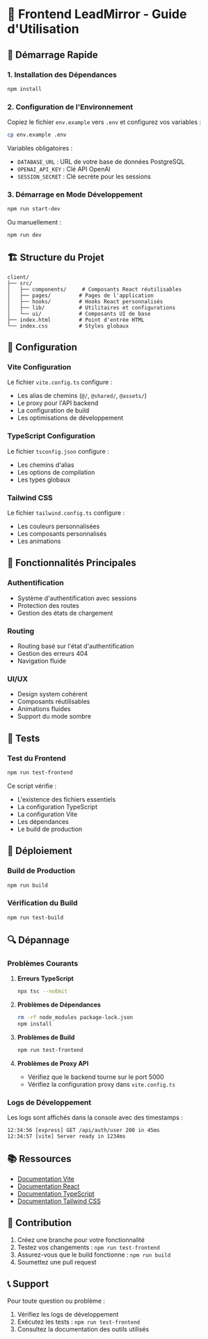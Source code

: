 # 🎨 Frontend LeadMirror - Guide d'Utilisation

## 🚀 Démarrage Rapide

### 1. Installation des Dépendances
```bash
npm install
```

### 2. Configuration de l'Environnement
Copiez le fichier `env.example` vers `.env` et configurez vos variables :
```bash
cp env.example .env
```

Variables obligatoires :
- `DATABASE_URL` : URL de votre base de données PostgreSQL
- `OPENAI_API_KEY` : Clé API OpenAI
- `SESSION_SECRET` : Clé secrète pour les sessions

### 3. Démarrage en Mode Développement
```bash
npm run start-dev
```

Ou manuellement :
```bash
npm run dev
```

## 🏗️ Structure du Projet

```
client/
├── src/
│   ├── components/     # Composants React réutilisables
│   ├── pages/         # Pages de l'application
│   ├── hooks/         # Hooks React personnalisés
│   ├── lib/           # Utilitaires et configurations
│   └── ui/            # Composants UI de base
├── index.html         # Point d'entrée HTML
└── index.css          # Styles globaux
```

## 🔧 Configuration

### Vite Configuration
Le fichier `vite.config.ts` configure :
- Les alias de chemins (`@/`, `@shared/`, `@assets/`)
- Le proxy pour l'API backend
- La configuration de build
- Les optimisations de développement

### TypeScript Configuration
Le fichier `tsconfig.json` configure :
- Les chemins d'alias
- Les options de compilation
- Les types globaux

### Tailwind CSS
Le fichier `tailwind.config.ts` configure :
- Les couleurs personnalisées
- Les composants personnalisés
- Les animations

## 🎯 Fonctionnalités Principales

### Authentification
- Système d'authentification avec sessions
- Protection des routes
- Gestion des états de chargement

### Routing
- Routing basé sur l'état d'authentification
- Gestion des erreurs 404
- Navigation fluide

### UI/UX
- Design system cohérent
- Composants réutilisables
- Animations fluides
- Support du mode sombre

## 🧪 Tests

### Test du Frontend
```bash
npm run test-frontend
```

Ce script vérifie :
- L'existence des fichiers essentiels
- La configuration TypeScript
- La configuration Vite
- Les dépendances
- Le build de production

## 🚀 Déploiement

### Build de Production
```bash
npm run build
```

### Vérification du Build
```bash
npm run test-build
```

## 🔍 Dépannage

### Problèmes Courants

1. **Erreurs TypeScript**
   ```bash
   npx tsc --noEmit
   ```

2. **Problèmes de Dépendances**
   ```bash
   rm -rf node_modules package-lock.json
   npm install
   ```

3. **Problèmes de Build**
   ```bash
   npm run test-frontend
   ```

4. **Problèmes de Proxy API**
   - Vérifiez que le backend tourne sur le port 5000
   - Vérifiez la configuration proxy dans `vite.config.ts`

### Logs de Développement
Les logs sont affichés dans la console avec des timestamps :
```
12:34:56 [express] GET /api/auth/user 200 in 45ms
12:34:57 [vite] Server ready in 1234ms
```

## 📚 Ressources

- [Documentation Vite](https://vitejs.dev/)
- [Documentation React](https://react.dev/)
- [Documentation TypeScript](https://www.typescriptlang.org/)
- [Documentation Tailwind CSS](https://tailwindcss.com/)

## 🤝 Contribution

1. Créez une branche pour votre fonctionnalité
2. Testez vos changements : `npm run test-frontend`
3. Assurez-vous que le build fonctionne : `npm run build`
4. Soumettez une pull request

## 📞 Support

Pour toute question ou problème :
1. Vérifiez les logs de développement
2. Exécutez les tests : `npm run test-frontend`
3. Consultez la documentation des outils utilisés 